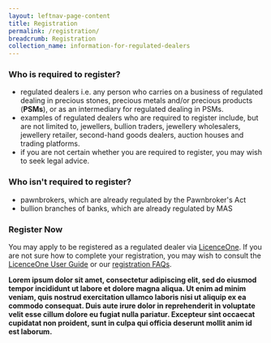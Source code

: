 ```yaml
---
layout: leftnav-page-content
title: Registration
permalink: /registration/
breadcrumb: Registration
collection_name: information-for-regulated-dealers
---
```


### Who is required to register?
- regulated dealers i.e. any person who carries on a business of regulated dealing in precious stones, precious metals and/or precious products (**PSMs**), or as an intermediary for regulated dealing in PSMs.
- examples of regulated dealers who are required to register include, but are not limited to, jewellers, bullion traders, jewellery wholesalers, jewellery retailer, second-hand goods dealers, auction houses and trading platforms.
- if you are not certain whether you are required to register, you may wish to seek legal advice.

### Who isn't required to register?
- pawnbrokers, which are already regulated by the Pawnbroker's Act
- bullion branches of banks, which are already regulated by MAS

<a id="registernow"></a>
### Register Now 
You may apply to be registered as a regulated dealer via [LicenceOne](https://licence1.business.gov.sg/web/frontier/home). 
If you are not sure how to complete your registration, you may wish to consult the [LicenceOne User Guide](https://licence1.business.gov.sg/web/frontier/help/apply-for-new-licence) or our [registration FAQs](/registration-faqs/).

**Lorem ipsum dolor sit amet, consectetur adipiscing elit, sed do eiusmod tempor incididunt ut labore et dolore magna aliqua. Ut enim ad minim veniam, quis nostrud exercitation ullamco laboris nisi ut aliquip ex ea commodo consequat. Duis aute irure dolor in reprehenderit in voluptate velit esse cillum dolore eu fugiat nulla pariatur. Excepteur sint occaecat cupidatat non proident, sunt in culpa qui officia deserunt mollit anim id est laborum.**
